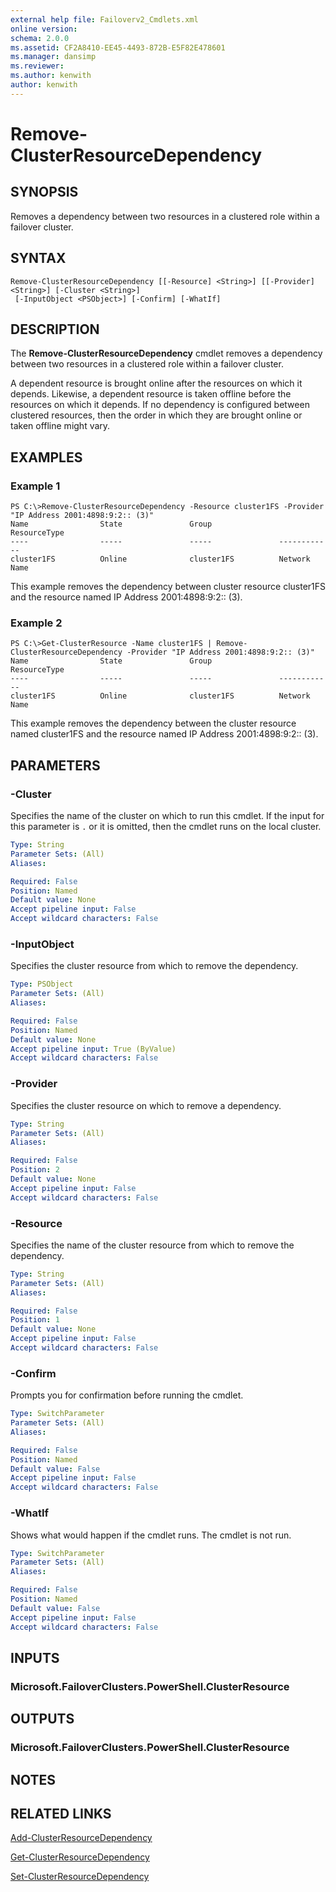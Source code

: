 ```yaml
---
external help file: Failoverv2_Cmdlets.xml
online version: 
schema: 2.0.0
ms.assetid: CF2A8410-EE45-4493-872B-E5F82E478601
ms.manager: dansimp
ms.reviewer:
ms.author: kenwith
author: kenwith
---
```


# Remove-ClusterResourceDependency

## SYNOPSIS
Removes a dependency between two resources in a clustered role within a failover cluster.

## SYNTAX

```
Remove-ClusterResourceDependency [[-Resource] <String>] [[-Provider] <String>] [-Cluster <String>]
 [-InputObject <PSObject>] [-Confirm] [-WhatIf]
```

## DESCRIPTION
The **Remove-ClusterResourceDependency** cmdlet removes a dependency between two resources in a clustered role within a failover cluster.

A dependent resource is brought online after the resources on which it depends.
Likewise, a dependent resource is taken offline before the resources on which it depends.
If no dependency is configured between clustered resources, then the order in which they are brought online or taken offline might vary.

## EXAMPLES

### Example 1
```
PS C:\>Remove-ClusterResourceDependency -Resource cluster1FS -Provider "IP Address 2001:4898:9:2:: (3)"
Name                State               Group               ResourceType 
----                -----               -----               ------------ 
cluster1FS          Online              cluster1FS          Network Name
```

This example removes the dependency between cluster resource cluster1FS and the resource named IP Address 2001:4898:9:2:: (3).

### Example 2
```
PS C:\>Get-ClusterResource -Name cluster1FS | Remove-ClusterResourceDependency -Provider "IP Address 2001:4898:9:2:: (3)"
Name                State               Group               ResourceType 
----                -----               -----               ------------ 
cluster1FS          Online              cluster1FS          Network Name
```

This example removes the dependency between the cluster resource named cluster1FS and the resource named IP Address 2001:4898:9:2:: (3).

## PARAMETERS

### -Cluster
Specifies the name of the cluster on which to run this cmdlet.
If the input for this parameter is `.` or it is omitted, then the cmdlet runs on the local cluster.

```yaml
Type: String
Parameter Sets: (All)
Aliases: 

Required: False
Position: Named
Default value: None
Accept pipeline input: False
Accept wildcard characters: False
```

### -InputObject
Specifies the cluster resource from which to remove the dependency.

```yaml
Type: PSObject
Parameter Sets: (All)
Aliases: 

Required: False
Position: Named
Default value: None
Accept pipeline input: True (ByValue)
Accept wildcard characters: False
```

### -Provider
Specifies the cluster resource on which to remove a dependency.

```yaml
Type: String
Parameter Sets: (All)
Aliases: 

Required: False
Position: 2
Default value: None
Accept pipeline input: False
Accept wildcard characters: False
```

### -Resource
Specifies the name of the cluster resource from which to remove the dependency.

```yaml
Type: String
Parameter Sets: (All)
Aliases: 

Required: False
Position: 1
Default value: None
Accept pipeline input: False
Accept wildcard characters: False
```

### -Confirm
Prompts you for confirmation before running the cmdlet.

```yaml
Type: SwitchParameter
Parameter Sets: (All)
Aliases: 

Required: False
Position: Named
Default value: False
Accept pipeline input: False
Accept wildcard characters: False
```

### -WhatIf
Shows what would happen if the cmdlet runs.
The cmdlet is not run.

```yaml
Type: SwitchParameter
Parameter Sets: (All)
Aliases: 

Required: False
Position: Named
Default value: False
Accept pipeline input: False
Accept wildcard characters: False
```

## INPUTS

### Microsoft.FailoverClusters.PowerShell.ClusterResource

## OUTPUTS

### Microsoft.FailoverClusters.PowerShell.ClusterResource

## NOTES

## RELATED LINKS

[Add-ClusterResourceDependency](./Add-ClusterResourceDependency.md)

[Get-ClusterResourceDependency](./Get-ClusterResourceDependency.md)

[Set-ClusterResourceDependency](./Set-ClusterResourceDependency.md)

